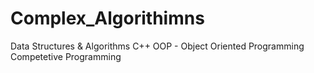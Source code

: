 # Complex_Algorithimns
Data Structures &amp; Algorithms C++
OOP - Object Oriented Programming
Competetive Programming
